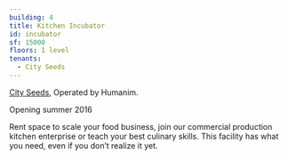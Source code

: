 ```yaml
---
building: 4
title: Kitchen Incubator
id: incubator
sf: 15000
floors: 1 level
tenants:
  - City Seeds
---
```


[City Seeds](www.cityseeds.com), Operated by Humanim.

Opening summer 2016

Rent space to scale your food business, join our commercial production kitchen enterprise or
teach your best culinary skills. This facility has what you need, even if you don’t realize it yet.
